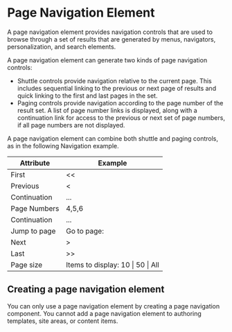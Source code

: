 # Page Navigation Element

A page navigation element provides navigation controls that are used to browse through a set of results that are generated by menus, navigators, personalization, and search elements.

A page navigation element can generate two kinds of page navigation controls:

-   Shuttle controls provide navigation relative to the current page. This includes sequential linking to the previous or next page of results and quick linking to the first and last pages in the set.
-   Paging controls provide navigation according to the page number of the result set. A list of page number links is displayed, along with a continuation link for access to the previous or next set of page numbers, if all page numbers are not displayed.

A page navigation element can combine both shuttle and paging controls, as in the following Navigation example.

|Attribute|Example|
|---------|-------|
|First|<<|
|Previous|<|
|Continuation|...|
|Page Numbers|4,5,6|
|Continuation|...|
|Jump to page|Go to page:|
|Next|\>|
|Last|\>\>|
|Page size|Items to display: 10 \| 50 \| All|

## Creating a page navigation element

You can only use a page navigation element by creating a page navigation component. You cannot add a page navigation element to authoring templates, site areas, or content items.


